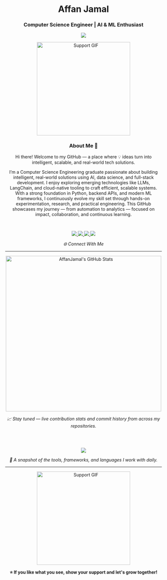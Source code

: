<h1 align="center">Affan Jamal</h1>
<h3 align="center">Computer Science Engineer | AI & ML Enthusiast</h3>

<p align="center">
  <img src="https://readme-typing-svg.demolab.com/?lines=Building+AI-powered+Products;Data+Science,+Machine+Learning,+Hugging+Face,+React;Always+Learning+Always+Shipping&center=true&width=800&height=28">
</p>



<p align="center">
  <img src="https://user-images.githubusercontent.com/74038190/212749447-bfb7e725-6987-49d9-ae85-2015e3e7cc41.gif" width="300" alt="Support GIF"/>
</p>



<h3 align="center">About Me 👋</h3>

<p align="center">Hi there! Welcome to my GitHub — a place where 💡 ideas turn into intelligent, scalable, and real-world tech solutions.</p>
<p align="center">I’m a Computer Science Engineering graduate passionate about building intelligent, real-world solutions using AI, data science, and full-stack development. I enjoy exploring emerging technologies like LLMs, LangChain, and cloud-native tooling to craft efficient, scalable systems. With a strong foundation in Python, backend APIs, and modern ML frameworks, I continuously evolve my skill set through hands-on experimentation, research, and practical engineering. This GitHub showcases my journey — from automation to analytics — focused on impact, collaboration, and continuous learning.</p>

<br>


<p align="center">
  <a href="https://linkedin.com/in/affan-jamal" target="_blank">
    <img src="https://skillicons.dev/icons?i=linkedin" />
  </a>
  <a href="mailto:affanjamal800@gmail.com">
    <img src="https://skillicons.dev/icons?i=gmail" />
  </a>
  <a href="https://www.instagram.com/a.f_f.an?igsh=N2doeXU1dDNrd2Vv&utm_source=qr" target="_blank">
    <img src="https://skillicons.dev/icons?i=instagram" />
  </a>
  <a href="https://x.com/affan_004?s=21" target="_blank">
    <img src="https://skillicons.dev/icons?i=twitter" />
  </a>
</p>
<p align="center">
<em>🌐 Connect With Me</em></p>

---

<p align="center">
   <a href="https://awesome-github-stats.azurewebsites.net/index.html??cardType=github&theme=github-dark&preferLogin=true">    <img  alt="AffanJamal's GitHub Stats" src="https://awesome-github-stats.azurewebsites.net/user-stats/affan-jamal?cardType=github&theme=github-dark&preferLogin=true" width=500 />  </a>
</p>

<p align="center">
  <em>📈 Stay tuned — live contribution stats and commit history from across my repositories.</em>
</p>

<br>
<br>
<p align="center">
  <img src="https://skillicons.dev/icons?i=python,tensorflow,pytorch,anaconda,java,c,fastapi,flask,react,tailwind,html,css,js,git,github,vscode,mysql,mongodb,docker,vscode&perline=10" />
</p>

<p align="center">
  <em>🧰 A snapshot of the tools, frameworks, and languages I work with daily.</em>
</p>

---

<p align="center">
  <img src="https://user-images.githubusercontent.com/74038190/216655818-2e7b9a31-49bf-4744-85a8-db8a2577c45c.gif" width="300" alt="Support GIF"/>
</p>

<p align="center">
  <strong>⭐ If you like what you see, show your support and let's grow together!</strong>
</p>
